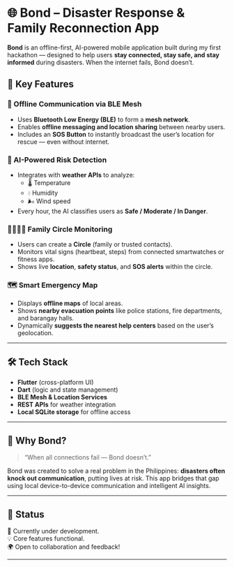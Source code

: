# 🌐 Bond – Disaster Response & Family Reconnection App

**Bond** is an offline-first, AI-powered mobile application built during my first hackathon — designed to help users **stay connected, stay safe, and stay informed** during disasters. When the internet fails, Bond doesn’t.

## 🚨 Key Features

### 🔗 Offline Communication via BLE Mesh
- Uses **Bluetooth Low Energy (BLE)** to form a **mesh network**.
- Enables **offline messaging and location sharing** between nearby users.
- Includes an **SOS Button** to instantly broadcast the user’s location for rescue — even without internet.

### 🤖 AI-Powered Risk Detection
- Integrates with **weather APIs** to analyze:
  - 🌡️ Temperature
  - 💧 Humidity
  - 🌬️ Wind speed
- Every hour, the AI classifies users as **Safe / Moderate / In Danger**.

### 👨‍👩‍👧‍👦 Family Circle Monitoring
- Users can create a **Circle** (family or trusted contacts).
- Monitors vital signs (heartbeat, steps) from connected smartwatches or fitness apps.
- Shows live **location**, **safety status**, and **SOS alerts** within the circle.

### 🗺️ Smart Emergency Map
- Displays **offline maps** of local areas.
- Shows **nearby evacuation points** like police stations, fire departments, and barangay halls.
- Dynamically **suggests the nearest help centers** based on the user’s geolocation.

---

## 🛠️ Tech Stack

- **Flutter** (cross-platform UI)
- **Dart** (logic and state management)
- **BLE Mesh & Location Services**
- **REST APIs** for weather integration
- **Local SQLite storage** for offline access

---

## 🧠 Why Bond?

> “When all connections fail — Bond doesn’t.”

Bond was created to solve a real problem in the Philippines: **disasters often knock out communication**, putting lives at risk. This app bridges that gap using local device-to-device communication and intelligent AI insights.

---


## 📌 Status

🚧 Currently under development.  
💡 Core features functional.  
🌍 Open to collaboration and feedback!

---

